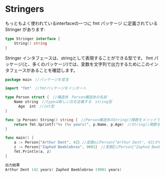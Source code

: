 # Stringers

もっともよく使われているinterfaceの一つに fmt パッケージ に定義されている Stringer があります:<br>

```go
type Stringer interface {
    String() string
}
```

Stringer インタフェースは、stringとして表現することができる型です。 fmt パッケージ(と、多くのパッケージ)では、変数を文字列で出力するためにこのインタフェースがあることを確認します。<br>

```go
package main　//パッケージを宣言

import "fmt"　//fmtパッケージをインポート

type Person struct {　//構造体　Person構造体の名前
    Name string　//typeは新しい方を定義する　string型
	  Age  int　//int型
}

func (p Person) String() string {　//Person構造体のString()関数をメソッドで使用する
    return fmt.Sprintf("%v (%v years)", p.Name, p.Age)　//String()関数を終了
}

func main() {
	a := Person{"Arthur Dent", 42} //変数aにPerson{"Arthur Dent", 42}が代入
	z := Person{"Zaphod Beeblebrox", 9001}　//変数ZにPerson{"Zaphod Beeblebrox", 9001}が代入
	fmt.Println(a, z)
}

出力結果
Arthur Dent (42 years) Zaphod Beeblebrox (9001 years)
```
